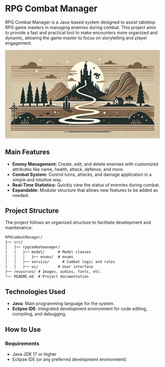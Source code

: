 # RPG Combat Manager

RPG Combat Manager is a Java-based system designed to assist tabletop RPG game masters in managing enemies during combat. This project aims to provide a fast and practical tool to make encounters more organized and dynamic, allowing the game master to focus on storytelling and player engagement.

![Landscape](resources/landscape_illustration.png)

## Main Features

- **Enemy Management:** Create, edit, and delete enemies with customized attributes like name, health, attack, defense, and more.
- **Combat System:** Control turns, attacks, and damage application in a simple and intuitive way.
- **Real-Time Statistics:** Quickly view the status of enemies during combat.
- **Expandable:** Modular structure that allows new features to be added as needed.

## Project Structure

The project follows an organized structure to facilitate development and maintenance:

```
RPGCombatManager/
├── src/
│   ├── rpgcombatmanager/
│   │   ├── model/    	# Model classes
│   │   │   ├── enums/	# enums
│   │   ├── service/	  # Combat logic and rules
│   │   ├── ui/         # User interface
├── resources/ # Images, audios, fonts, etc.
└── README.md  # Project documentation
```

## Technologies Used

- **Java**: Main programming language for the system.
- **Eclipse IDE**: Integrated development environment for code editing, compiling, and debugging.

## How to Use

### Requirements

- Java JDK 17 or higher
- Eclipse IDE (or any preferred development environment)
